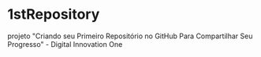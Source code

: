 # 1stRepository
projeto "Criando seu Primeiro Repositório no GitHub Para Compartilhar Seu Progresso" - Digital Innovation One
